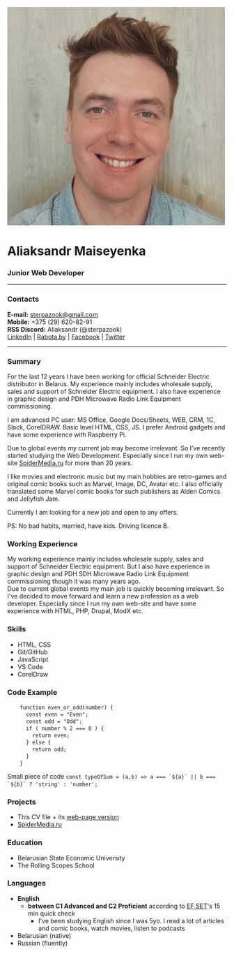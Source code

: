 ![applicant's photo](assets/img/am-photo.jpg "Aliaksandr Maiseyenka")
# Aliaksandr Maiseyenka
### Junior Web Developer
------------
### Contacts
**E-mail:** sterpazook@gmail.com\
**Mobile:** +375 (29) 620-82-91\
**RSS Discord:** Aliaksandr (@sterpazook)\
[LinkedIn](https://www.linkedin.com/in/%D0%B0%D0%BB%D0%B5%D0%BA%D1%81%D0%B0%D0%BD%D0%B4%D1%80-%D0%BC%D0%BE%D0%B8%D1%81%D0%B5%D0%B5%D0%BD%D0%BA%D0%BE-395a42243 "Aliaksandr Maiseyenka") | [Rabota.by](https://rabota.by/applicant/resumes/view?resume=49525750ff09ea1ed50039ed1f56426d594446 "Aliaksandr Maiseyenka") | [Facebook](https://www.facebook.com/alexander.moiseyenko "Aliaksandr Maiseyenka") | [Twitter](https://www.twitter.com/sterpazook "sterpazook")

----------------------
### Summary
For the last 12 years I have been working for official Schneider Electric distributor in Belarus. My experience mainly includes wholesale supply, sales and support of Schneider Electric equipment. I also have experience in graphic design and PDH Microwave Radio Link Equipment commissioning.

I am advanced PC user: MS Office, Google Docs/Sheets, WEB, CRM, 1C, Slack, CorelDRAW. Basic level HTML, CSS, JS. I prefer Android gadgets and have some experience with Raspberry Pi.

Due to global events my current job may become irrelevant. So I’ve recently started studying the Web Development. Especially since I run my own web-site [SpiderMedia.ru](http://SpiderMedia.ru "Major russian-language portal about comic books and all things related") for more than 20 years.

I like movies and electronic music but my main hobbies are retro-games and original comic books such as Marvel, Image, DC, Avatar etc. I also officially translated some Marvel comic books for such publishers as Alden Comics and Jellyfish Jam.

Currently I am looking for a new job and open to any offers.

PS: No bad habits, married, have kids. Driving licence B.
### Working Experience
My working experience mainly includes wholesale supply, sales and support of Schneider Electric equipment. But I also have experience in graphic design and PDH SDH Microwave Radio Link Equipment commissioning though it was many years ago.\
Due to current global events my main job is quickly becoming irrelevant. So I've decided to move forward and learn a new profession as a web developer. Especially since I run my own web-site and have some experience with HTML, PHP, Drupal, ModX etc.
### Skills
* HTML, CSS
* Git/GitHub
* JavaScript
* VS Code
* CorelDraw
### Code Example
```
    function even_or_odd(number) {
      const even = "Even";
      const odd = "Odd";
      if ( number % 2 === 0 ) {
        return even;
      } else {
        return odd;
      }
    }
```
Small piece of code ``const typeOfSum = (a,b) => a === `${a}` || b === `${b}` ? 'string' : 'number';``
### Projects
* This CV file + its [web-page version](https://sterpazook.github.io/rsschool-cv/ "CV")
* [SpiderMedia.ru](http://SpiderMedia.Ru "Major russian-language portal about comic books and all things related")
### Education
* Belarusian State Economic University
* The Rolling Scopes School
### Languages
* **English**
    + **between C1 Advanced and C2 Proficient** according to [EF SET](http://www.EFset.org "www.EFset.org")'s 15 min quick check
        - I've been studying English since I was 5yo. I read a lot of articles and comic books, watch movies, listen to podcasts
* Belarusian (native)
* Russian (fluently)
